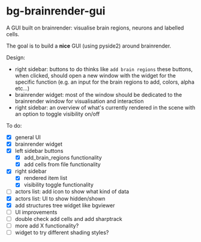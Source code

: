# bg-brainrender-gui
A GUI built on brainrender: visualise brain regions, neurons and labelled cells. 

The goal is to build a **nice** GUI (using pyside2) around brainrender.

Design: 
  - right sidebar: buttons to do thinks like `add brain regions`
        these buttons, when clicked, should open a new window with the widget for the specific function (e.g. an input for the brain regions to add, colors, alpha etc...)
  - brainrender widget: most of the window should be dedicated to the brainrender window for visualisation and interaction
  - right sidebar: an overview of what's currently rendered in the scene with an option to toggle visibility on/off
  
  
To do:
 * [x] general UI
 * [x] brainrender widget
 * [x] left sidebar buttons
      * [x] add_brain_regions functionality
      * [x] add cells from file functionality
  * [x] right sidebar
       * [x] rendered item list
       * [x] visibility toggle functionality
  * [ ] actors list: add icon to show what kind of data
  * [x] actors list: UI to show hidden/shown
  * [x] add structures tree widget like bgviewer
  * [ ] UI improvements
  * [ ] double check add cells and add sharptrack
  * [ ] more add X functionality?
  * [ ] widget to try different shading styles?
